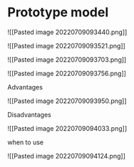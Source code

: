 # Prototype model

![[Pasted image 20220709093440.png]]

![[Pasted image 20220709093521.png]]

![[Pasted image 20220709093703.png]]

![[Pasted image 20220709093756.png]]

Advantages

![[Pasted image 20220709093950.png]]

Disadvantages

![[Pasted image 20220709094033.png]]

when to use

![[Pasted image 20220709094124.png]]

